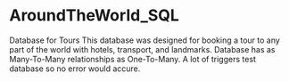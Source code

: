 # AroundTheWorld_SQL
Database for Tours 
This database was designed for booking a tour to any part of the world with hotels, transport, and landmarks. Database has as Many-To-Many relationships as One-To-Many. A lot of triggers test database so no error would accure.
